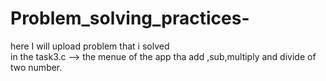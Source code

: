 # Problem_solving_practices-
here I will upload problem that i solved  
in the task3.c --> the menue of the app tha add ,sub,multiply and divide of two number.
